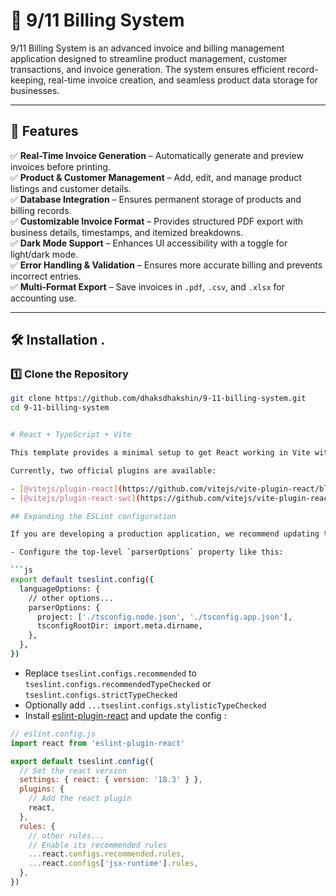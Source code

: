 # 🧾 9/11 Billing System  

9/11 Billing System is an advanced invoice and billing management application designed to streamline product management, customer transactions, and invoice generation. The system ensures efficient record-keeping, real-time invoice creation, and seamless product data storage for businesses.  

---

## 🚀 Features  

✅ **Real-Time Invoice Generation** – Automatically generate and preview invoices before printing.  
✅ **Product & Customer Management** – Add, edit, and manage product listings and customer details.  
✅ **Database Integration** – Ensures permanent storage of products and billing records.  
✅ **Customizable Invoice Format** – Provides structured PDF export with business details, timestamps, and itemized breakdowns.  
✅ **Dark Mode Support** – Enhances UI accessibility with a toggle for light/dark mode.  
✅ **Error Handling & Validation** – Ensures more accurate billing and prevents incorrect entries.  
✅ **Multi-Format Export** – Save invoices in `.pdf`, `.csv`, and `.xlsx` for accounting use.

---

## 🛠️ Installation .

### 1️⃣ Clone the Repository  
```bash
git clone https://github.com/dhaksdhakshin/9-11-billing-system.git
cd 9-11-billing-system


# React + TypeScript + Vite

This template provides a minimal setup to get React working in Vite with HMR and some ESLint rules.

Currently, two official plugins are available:

- [@vitejs/plugin-react](https://github.com/vitejs/vite-plugin-react/blob/main/packages/plugin-react/README.md) uses [Babel](https://babeljs.io/) for Fast Refresh
- [@vitejs/plugin-react-swc](https://github.com/vitejs/vite-plugin-react-swc) uses [SWC](https://swc.rs/) for Fast Refresh

## Expanding the ESLint configuration

If you are developing a production application, we recommend updating the configuration to enable type aware lint rules:

- Configure the top-level `parserOptions` property like this:

```js
export default tseslint.config({
  languageOptions: {
    // other options...
    parserOptions: {
      project: ['./tsconfig.node.json', './tsconfig.app.json'],
      tsconfigRootDir: import.meta.dirname,
    },
  },
})
```

- Replace `tseslint.configs.recommended` to `tseslint.configs.recommendedTypeChecked` or `tseslint.configs.strictTypeChecked`
- Optionally add `...tseslint.configs.stylisticTypeChecked`
- Install [eslint-plugin-react](https://github.com/jsx-eslint/eslint-plugin-react) and update the config :

```js
// eslint.config.js
import react from 'eslint-plugin-react'

export default tseslint.config({
  // Set the react version
  settings: { react: { version: '18.3' } },
  plugins: {
    // Add the react plugin
    react,
  },
  rules: {
    // other rules...
    // Enable its recommended rules
    ...react.configs.recommended.rules,
    ...react.configs['jsx-runtime'].rules,
  },
})
```

